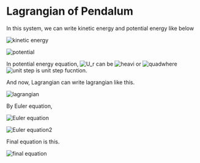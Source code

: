 ﻿# Lagrangian of Pendalum

In this system, we can write kinetic energy and potential energy like below

![kinetic energy](https://latex.codecogs.com/gif.download?T%20%3D%20%5Cfrac%7B1%7D%7B2%7D%20m%20%5Cdot%7Br%7D%5E2%20+%20%5Cfrac%7B1%7D%7B2%7Dm%5Cleft%28%20r%20%5Cdot%7B%5Ctheta%7D%5E2%20%5Cright%29)

![potential](https://latex.codecogs.com/gif.download?U%20%3D%20-mgr%20%5Ccos%20%5Ctheta%20-%20U_r%20%28r%29)



In potential energy equation, ![U_r](https://latex.codecogs.com/gif.download?U_r) can be ![heavi](https://latex.codecogs.com/gif.download?%5Cfrac%7B1%7D%7B2%7D%20k%20%28r-l%29%5E2%20H%28r-l%29) or ![quad](https://latex.codecogs.com/gif.download?%5Cfrac%7B1%7D%7B2%7D%20k%20%28r-l%29%5E2)where ![unit step](https://latex.codecogs.com/gif.download?H(r)) is unit step fucntion.

And now, Lagrangian can write lagrangian like this.

![lagrangian](https://latex.codecogs.com/gif.download?L%20%3D%20T-U%20%3D%20%5Cfrac%7B1%7D%7B2%7D%20m%20%5Cdot%7Br%7D%5E2%20+%20%5Cfrac%7B1%7D%7B2%7Dm%5Cleft%28%20r%20%5Cdot%7B%5Ctheta%7D%5E2%20%5Cright%29%20+%20mgr%20%5Ccos%5Ctheta%20-%20U_r%28r%29)

By Euler equation,

![Euler equation](https://latex.codecogs.com/gif.download?%5Cbegin%7Bcases%7D%5Cfrac%7Bd%7D%7Bdt%7D%20%5Cleft%28%20%5Cfrac%7B%5Cpartial%20L%7D%7B%5Cpartial%20%5Cdot%7Br%7D%7D%5Cright%29%20-%20%5Cfrac%7B%5Cpartial%20L%7D%7B%5Cpartial%20r%7D%20%3D%20-b%20%5Cdot%7Br%7D%5C%5C%5Cfrac%7Bd%7D%7Bdt%7D%20%5Cleft%28%20%5Cfrac%7B%5Cpartial%20L%7D%7B%5Cpartial%20%5Cdot%7B%5Ctheta%7D%7D%5Cright%29%20-%20%5Cfrac%7B%5Cpartial%20L%7D%7B%5Cpartial%20%5Ctheta%7D%20%3D%20-b%20r%20%5Cdot%7B%5Ctheta%7D%5Cend%7Bcases%7D)

![Euler equation2](https://latex.codecogs.com/gif.download?%5Cbegin%7Bcases%7Dm%20%5Cddot%7Br%7D-mr%5Cdot%7B%5Ctheta%7D%5E2%20-%20m%20g%20%5Ccos%20%5Ctheta%20+%5Cfrac%7B%5Cpartial%20U_r%28r%29%7D%7B%5Cpartial%20r%7D%3D-b%5Cdot%7Br%7D%5C%5Cm%5Cleft%282%20r%20%5Cdot%7B%5Ctheta%7D+r%5E2%20%5Cddot%7B%5Ctheta%7D%5Cright%29+mgr%20%5Csin%20%5Ctheta%20%3D%20-%20b%20r%20%5Cdot%7B%5Ctheta%7D%20%5Cend%7Bcases%7D)

Final equation is this.

![final equation](https://latex.codecogs.com/gif.download?%5Cbegin%7Bcases%7D%5Cdot%7Br%7D%20%3D%20%5Cdot%7Br%7D%5C%5C%5Cddot%7Br%7D%20%3D%20r%20%5Cdot%7B%5Ctheta%7D%5E2%20+g%5Ccos%20%5Ctheta%20-%20%5Cfrac%7Bk%7D%7Bm%7D%5Cfrac%7B%5Cpartial%20U_r%20%28r%29%7D%7B%5Cpartial%20r%7D%20-%20%5Cfrac%7Bb%7D%7Bm%7D%20%5Cdot%7Br%7D%20%5C%5C%20%5Cdot%7B%5Ctheta%7D%20%3D%20%5Cdot%7B%5Ctheta%7D%5C%5C%20%5Cddot%7B%5Ctheta%7D%3D-2%20%5Cfrac%7B%5Cdot%7Br%7D%7D%7Br%7D%5Cdot%7B%5Ctheta%7D%20-%20%5Cfrac%7Bg%7D%7Br%7D%20%5Csin%20%5Ctheta%20-%20%5Cfrac%7Bb%7D%7Bm%7D%20%5Cfrac%7B%5Cdot%7B%5Ctheta%7D%7D%7Br%7D%20%5Cend%7Bcases%7D)





